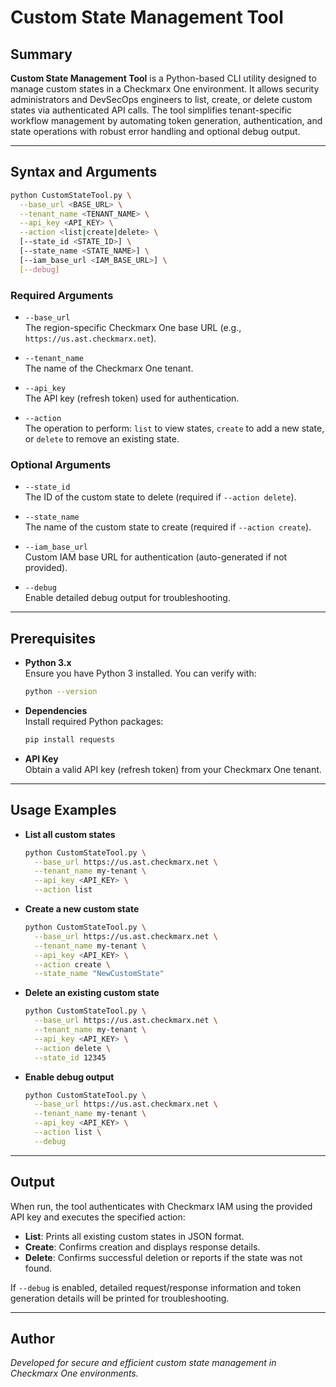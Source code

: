 # Custom State Management Tool

## Summary
**Custom State Management Tool** is a Python-based CLI utility designed to manage custom states in a Checkmarx One environment. It allows security administrators and DevSecOps engineers to list, create, or delete custom states via authenticated API calls. The tool simplifies tenant-specific workflow management by automating token generation, authentication, and state operations with robust error handling and optional debug output.

---

## Syntax and Arguments

```bash
python CustomStateTool.py \
  --base_url <BASE_URL> \
  --tenant_name <TENANT_NAME> \
  --api_key <API_KEY> \
  --action <list|create|delete> \
  [--state_id <STATE_ID>] \
  [--state_name <STATE_NAME>] \
  [--iam_base_url <IAM_BASE_URL>] \
  [--debug]
```

### Required Arguments
- `--base_url`  
  The region-specific Checkmarx One base URL (e.g., `https://us.ast.checkmarx.net`).

- `--tenant_name`  
  The name of the Checkmarx One tenant.

- `--api_key`  
  The API key (refresh token) used for authentication.

- `--action`  
  The operation to perform: `list` to view states, `create` to add a new state, or `delete` to remove an existing state.

### Optional Arguments
- `--state_id`  
  The ID of the custom state to delete (required if `--action delete`).

- `--state_name`  
  The name of the custom state to create (required if `--action create`).

- `--iam_base_url`  
  Custom IAM base URL for authentication (auto-generated if not provided).

- `--debug`  
  Enable detailed debug output for troubleshooting.

---

## Prerequisites

- **Python 3.x**  
  Ensure you have Python 3 installed. You can verify with:
  ```bash
  python --version
  ```

- **Dependencies**  
  Install required Python packages:
  ```bash
  pip install requests
  ```

- **API Key**  
  Obtain a valid API key (refresh token) from your Checkmarx One tenant.

---

## Usage Examples

- **List all custom states**
  ```bash
  python CustomStateTool.py \
    --base_url https://us.ast.checkmarx.net \
    --tenant_name my-tenant \
    --api_key <API_KEY> \
    --action list
  ```

- **Create a new custom state**
  ```bash
  python CustomStateTool.py \
    --base_url https://us.ast.checkmarx.net \
    --tenant_name my-tenant \
    --api_key <API_KEY> \
    --action create \
    --state_name "NewCustomState"
  ```

- **Delete an existing custom state**
  ```bash
  python CustomStateTool.py \
    --base_url https://us.ast.checkmarx.net \
    --tenant_name my-tenant \
    --api_key <API_KEY> \
    --action delete \
    --state_id 12345
  ```

- **Enable debug output**
  ```bash
  python CustomStateTool.py \
    --base_url https://us.ast.checkmarx.net \
    --tenant_name my-tenant \
    --api_key <API_KEY> \
    --action list \
    --debug
  ```

---

## Output

When run, the tool authenticates with Checkmarx IAM using the provided API key and executes the specified action:
- **List**: Prints all existing custom states in JSON format.
- **Create**: Confirms creation and displays response details.
- **Delete**: Confirms successful deletion or reports if the state was not found.

If `--debug` is enabled, detailed request/response information and token generation details will be printed for troubleshooting.

---

## Author
*Developed for secure and efficient custom state management in Checkmarx One environments.*